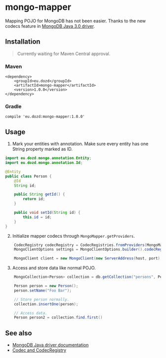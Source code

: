 # mongo-mapper

Mapping POJO for MongoDB has not been easier. Thanks to the new codecs feature in [MongoDB Java 3.0 driver](https://www.mongodb.com/blog/post/introducing-30-java-driver).

## Installation

> Currently waiting for Maven Central approval.

### Maven

```
<dependency>
    <groupId>eu.dozd</groupId>
    <artifactId>mongo-mapper</artifactId>
    <version>1.0.0</version>
</dependency>
```

### Gradle

```
compile 'eu.dozd:mongo-mapper:1.0.0'
```

## Usage
1. Mark your entities with annotation. Make sure every entity has one String property marked as ID.

```java
import eu.dozd.mongo.annotation.Entity;
import eu.dozd.mongo.annotation.Id;

@Entity
public class Person {
    @Id
    String id;

    public String getId() {
        return id;
    }

    public void setId(String id) {
        this.id = id;
    }
}
```


2. Initialize mapper codecs through `MongoMapper.getProviders`.

```java
    CodecRegistry codecRegistry = CodecRegistries.fromProviders(MongoMapper.getProviders());
    MongoClientOptions settings = MongoClientOptions.builder().codecRegistry(codecRegistry).build();

    MongoClient client = new MongoClient(new ServerAddress(host, port), settings);
```

3. Access and store data like normal POJO.

```java
    MongoCollection<Person> collection = db.getCollection("persons", Person.class);

    Person person = new Person();
    person.setName("Foo Bar");

    // Store person normally.
    collection.insertOne(person);

    // Access data.
    Person person2 = collection.find.first()
```

## See also
- [MongoDB Java driver documentation](http://mongodb.github.io/mongo-java-driver/3.1/)
- [Codec and CodecRegistry](http://mongodb.github.io/mongo-java-driver/3.1/bson/codecs/)